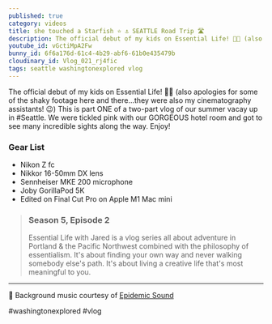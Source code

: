 ```yaml
---
published: true
category: videos
title: she touched a Starfish ⭐️ ⚓️ SEATTLE Road Trip 🛣
description: The official debut of my kids on Essential Life! 🥳👏 (also apologies for some of the shaky footage here and there…they were also my cinematography assistants! 😉) This is part ONE of a two-part vlog of our summer vacay up in Seattle. We were tickled pink with our GORGEOUS hotel room and got to see many incredible sights along the way. Enjoy!
youtube_id: vGctiMpA2Fw
bunny_id: 6f6a176d-61c4-4b29-abf6-61b0e435479b
cloudinary_id: Vlog_021_rj4fic
tags: seattle washingtonexplored vlog
---
```


The official debut of my kids on Essential Life! 🥳👏 (also apologies for some of the shaky footage here and there…they were also my cinematography assistants! 😉) This is part ONE of a two-part vlog of our summer vacay up in #Seattle. We were tickled pink with our GORGEOUS hotel room and got to see many incredible sights along the way. Enjoy!

### Gear List

- Nikon Z fc
- Nikkor 16-50mm DX lens
- Sennheiser MKE 200 microphone
- Joby GorillaPod 5K
- Edited on Final Cut Pro on Apple M1 Mac mini

> ### Season 5, Episode 2
> 
> Essential Life with Jared is a vlog series all about adventure in Portland & the Pacific Northwest combined with the philosophy of essentialism. It's about finding your own way and never walking somebody else's path. It's about living a creative life that's most meaningful to you.

----

🎵 Background music courtesy of [Epidemic Sound](https://player.epidemicsound.com)

#washingtonexplored #vlog